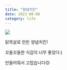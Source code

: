 ```yaml
---
title: "양념치킨"
date: 2023-08-08
category: life
---
```


![](/storage/1691495583.jpg)

닭목살로 만든 양념치킨!

꼬들꼬들한 식감이 너무 좋았다:)

만들어줘서 고맙습니다😊

